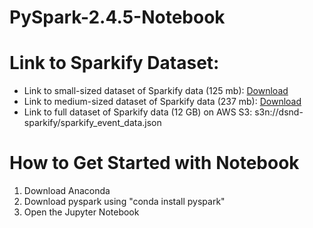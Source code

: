 # PySpark-2.4.5-Notebook

# Link to Sparkify Dataset:

<ul>
  <li>Link to small-sized dataset of Sparkify data (125 mb): <a href="https://drive.google.com/open?id=1FwuyO5apNwy8q6BpG-_EIqqN-ED0X9tx">Download</a></li>
  <li>Link to medium-sized dataset of Sparkify data (237 mb): <a href="https://drive.google.com/open?id=17Lys6v7LOcAWFMHXwXwslUWj04LoNWp1">Download</a></li>
   <li>Link to full dataset of Sparkify data (12 GB) on AWS S3: s3n://dsnd-sparkify/sparkify_event_data.json </li>
</ul>

# How to Get Started with Notebook

<ol>
<li>
 Download Anaconda
</li>
<li>
 Download pyspark using "conda install pyspark"
  </li>
<li>
 Open the Jupyter Notebook
</li>

</ol>
